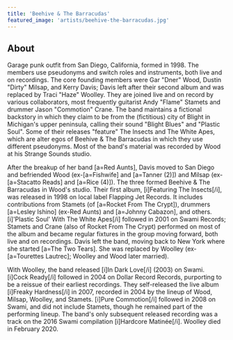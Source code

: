 ```yaml
---
title: 'Beehive & The Barracudas'
featured_image: 'artists/beehive-the-barracudas.jpg'
---
```


## About

Garage punk outfit from San Diego, California, formed in 1998. The members use pseudonyms and switch roles and instruments, both live and on recordings. The core founding members were Gar "Dner" Wood, Dustin "Dirty" Milsap, and Kerry Davis; Davis left after their second album and was replaced by Traci "Haze" Woolley. They are joined live and on record by various collaborators, most frequently guitarist Andy "Flame" Stamets and drummer Jason "Commotion" Crane. The band maintains a fictional backstory in which they claim to be from the (fictitious) city of Blight in Michigan's upper peninsula, calling their sound "Blight Blues" and "Plastic Soul". Some of their releases "feature" The Insects and The White Apes, which are alter egos of Beehive & The Barracudas in which they use different pseudonyms. Most of the band's material was recorded by Wood at his Strange Sounds studio.

After the breakup of her band [a=Red Aunts], Davis moved to San Diego and befriended Wood (ex-[a=Fishwife] and [a=Tanner (2)]) and Milsap (ex-[a=Stacatto Reads] and [a=Rice (4)]). The three formed Beehive & The Barracudas in Wood's studio. Their first album, [i]Featuring The Insects[/i], was released in 1998 on local label Flapping Jet Records. It includes contributions from Stamets (of [a=Rocket From The Crypt]), drummers [a=Lesley Ishino] (ex-Red Aunts) and [a=Johnny Cabazon], and others. [i]'Plastic Soul' With The White Apes[/i] followed in 2001 on Swami Records; Stamets and Crane (also of Rocket From The Crypt) performed on most of the album and became regular fixtures in the group moving forward, both live and on recordings. Davis left the band, moving back to New York where she started [a=The Two Tears]. She was replaced by Woolley (ex-[a=Tourettes Lautrec]; Woolley and Wood later married).

With Woolley, the band released [i]In Dark Love[/i] (2003) on Swami. [i]Cock Ready[/i] followed in 2004 on Dollar Record Records, purporting to be a reissue of their earliest recordings. They self-released the live album [i]Freaky Hardness[/i] in 2007, recorded in 2004 by the lineup of Wood, Milsap, Woolley, and Stamets. [i]Pure Commotion[/i] followed in 2008 on Swami, and did not include Stamets, though he remained part of the performing lineup. The band's only subsequent released recording was a track on the 2016 Swami compilation [i]Hardcore Matinée[/i]. Woolley died in February 2020.
